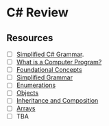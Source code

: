 # C# Review

## Resources

- [ ] [Simplified C# Grammar](https://programming-0101.github.io/TheBook/Teach/chapter1-7.html#flow-control-statements).
- [ ] [What is a Computer Program?](https://programming-0101.github.io/TheBook/Teach/chapter1.html#introduction)
- [ ] [Foundational Concepts](https://programming-0101.github.io/slides/OOP-Ramp-Up/00-FoundationalConcepts.html)
- [ ] [Simplified Grammar](https://programming-0101.github.io/slides/OOP-Ramp-Up/01-Grammar.html)
- [ ] [Enumerations](https://programming-0101.github.io/slides/OOP-Ramp-Up/02-Enum.html#1)
- [ ] [Objects](https://programming-0101.github.io/slides/OOP-Ramp-Up/03-Objects.html)
- [ ] [Inheritance and Composition](https://programming-0101.github.io/slides/OOP-Ramp-Up/04-Objects.html)
- [ ] [Arrays](https://programming-0101.github.io/slides/OOP-Ramp-Up/05-Arrays.html#1)
- [ ] TBA